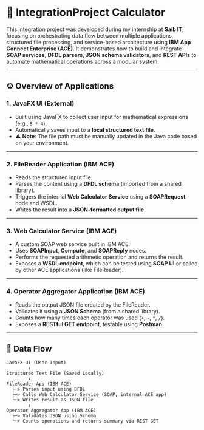 # 🧮 IntegrationProject Calculator

This integration project was developed during my internship at **Saib IT**, focusing on orchestrating data flow between multiple applications, structured file processing, and service-based architecture using **IBM App Connect Enterprise (ACE)**. It demonstrates how to build and integrate **SOAP services**, **DFDL parsers**, **JSON schema validators**, and **REST APIs** to automate mathematical operations across a modular system.

---

## ⚙️ Overview of Applications

### 1. JavaFX UI (External)
- Built using JavaFX to collect user input for mathematical expressions (e.g., `8 * 4`).
- Automatically saves input to a **local structured text file**.
- ⚠️ **Note**: The file path must be manually updated in the Java code based on your environment.

---

### 2. FileReader Application (IBM ACE)
- Reads the structured input file.
- Parses the content using a **DFDL schema** (imported from a shared library).
- Triggers the internal **Web Calculator Service** using a **SOAPRequest** node and WSDL.
- Writes the result into a **JSON-formatted output file**.

---

### 3. Web Calculator Service (IBM ACE)
- A custom SOAP web service built in IBM ACE.
- Uses **SOAPInput**, **Compute**, and **SOAPReply** nodes.
- Performs the requested arithmetic operation and returns the result.
- Exposes a **WSDL endpoint**, which can be tested using **SOAP UI** or called by other ACE applications (like FileReader).

---

### 4. Operator Aggregator Application (IBM ACE)
- Reads the output JSON file created by the FileReader.
- Validates it using a **JSON Schema** (from a shared library).
- Counts how many times each operator was used (`+`, `-`, `*`, `/`).
- Exposes a **RESTful GET endpoint**, testable using **Postman**.

---

## 🔄 Data Flow

```plaintext
JavaFX UI (User Input)
        ↓
Structured Text File (Saved Locally)
        ↓
FileReader App (IBM ACE)
  ├─> Parses input using DFDL
  ├─> Calls Web Calculator Service (SOAP, internal ACE app)
  └─> Writes result as JSON file
        ↓
Operator Aggregator App (IBM ACE)
  ├─> Validates JSON using Schema
  └─> Counts operations and returns summary via REST GET
